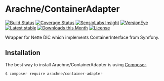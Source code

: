 Arachne/ContainerAdapter
====

[![Build Status](https://img.shields.io/travis/Arachne/ContainerAdapter.svg?style=flat-square)](https://travis-ci.org/Arachne/ContainerAdapter)
[![Coverage Status](https://img.shields.io/coveralls/Arachne/ContainerAdapter.svg?style=flat-square)](https://coveralls.io/github/Arachne/ContainerAdapter)
[![SensioLabs Insight](https://img.shields.io/sensiolabs/i/9e1037a5-e5da-48b2-b6fe-492024702237.svg?style=flat-square)](https://insight.sensiolabs.com/projects/9e1037a5-e5da-48b2-b6fe-492024702237)
[![VersionEye](https://img.shields.io/versioneye/d/php/arachne:container-adapter.svg?style=flat-square)](https://www.versioneye.com/php/arachne:container-adapter)
[![Latest stable](https://img.shields.io/packagist/v/arachne/container-adapter.svg?style=flat-square)](https://packagist.org/packages/arachne/container-adapter)
[![Downloads this Month](https://img.shields.io/packagist/dm/arachne/container-adapter.svg?style=flat-square)](https://packagist.org/packages/arachne/container-adapter)
[![License](https://img.shields.io/badge/license-MIT-blue.svg?style=flat-square)](https://github.com/Arachne/ContainerAdapter/blob/master/license.md)

Wrapper for Nette DIC which implements ContainerInterface from Symfony.

Installation
----

The best way to install Arachne/ContainerAdapter is using [Composer](http://getcomposer.org/).

```sh
$ composer require arachne/container-adapter
```
